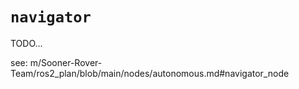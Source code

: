 # `navigator`

TODO...

see: m/Sooner-Rover-Team/ros2_plan/blob/main/nodes/autonomous.md#navigator_node
